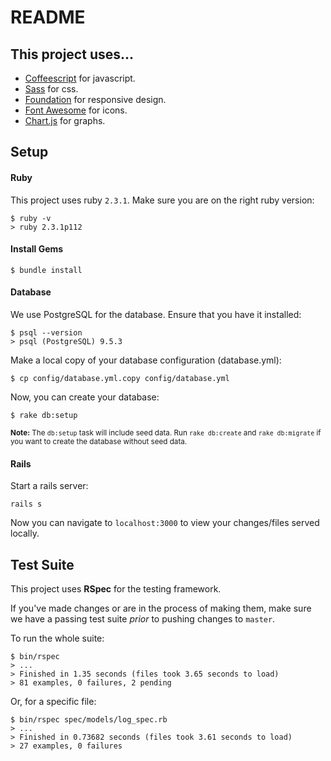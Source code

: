 # README

## This project uses...

- [Coffeescript](http://coffeescript.org/) for javascript.
- [Sass](http://sass-lang.com/) for css.
- [Foundation](http://foundation.zurb.com/sites/docs) for responsive design.
- [Font Awesome](http://fontawesome.io/icons/) for icons.
- [Chart.js](http://www.chartjs.org/) for graphs.

## Setup

#### Ruby
This project uses ruby `2.3.1`. Make sure you are on the right ruby version:

```
$ ruby -v
> ruby 2.3.1p112
```

#### Install Gems

```
$ bundle install
```

#### Database
We use PostgreSQL for the database. Ensure that you have it installed:

```
$ psql --version
> psql (PostgreSQL) 9.5.3
```

Make a local copy of your database configuration (database.yml):

```
$ cp config/database.yml.copy config/database.yml
```

Now, you can create your database:

```
$ rake db:setup
```
<small>**Note:** The `db:setup` task will include seed data. Run `rake db:create` and `rake db:migrate` if you want to create the database without seed data.</small>

#### Rails

Start a rails server:

```
rails s
```

Now you can navigate to `localhost:3000` to view your changes/files served locally.

## Test Suite
This project uses **RSpec** for the testing framework.

If you've made changes or are in the process of making them, make sure we have a passing test suite *prior* to pushing changes to `master`.

To run the whole suite:

```
$ bin/rspec
> ...
> Finished in 1.35 seconds (files took 3.65 seconds to load)
> 81 examples, 0 failures, 2 pending
```

Or, for a specific file:

```
$ bin/rspec spec/models/log_spec.rb
> ...
> Finished in 0.73682 seconds (files took 3.61 seconds to load)
> 27 examples, 0 failures
```

